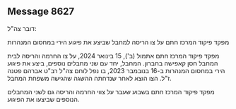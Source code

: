 ## Message 8627

דובר צה"ל:

מפקד פיקוד המרכז חתם על צו הריסה למחבל שביצע את פיגוע הירי במחסום המנהרות

מפקד פיקוד המרכז חתם אתמול (ב'), 15 בינואר 2024, על צו החרמה והריסה לבית המחבל חסן קאפישה בחברון. המחבל, יחד עם שני מחבלים נוספים, ביצע את פיגוע הירי במחסום המנהרות ב-16 בנובמבר 2023, בו נפל לוחם צה"ל רב"ט אברהם פטנה ז"ל. הצו הוצא לאחר שנדחתה ההשגה שהגישה משפחת המחבל.

מפקד פיקוד המרכז חתם בשבוע שעבר על צווי החרמה והריסה גם לשני המחבלים הנוספים שביצעו את הפיגוע.

